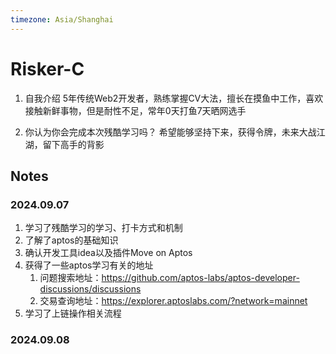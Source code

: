 ```yaml
---
timezone: Asia/Shanghai
---
```


# Risker-C

1. 自我介绍
5年传统Web2开发者，熟练掌握CV大法，擅长在摸鱼中工作，喜欢接触新鲜事物，但是耐性不足，常年0天打鱼7天晒网选手

2. 你认为你会完成本次残酷学习吗？
希望能够坚持下来，获得令牌，未来大战江湖，留下高手的背影

## Notes

<!-- Content_START -->

### 2024.09.07

1. 学习了残酷学习的学习、打卡方式和机制
2. 了解了aptos的基础知识
3. 确认开发工具idea以及插件Move on Aptos
4. 获得了一些aptos学习有关的地址
   1. 问题搜索地址：https://github.com/aptos-labs/aptos-developer-discussions/discussions
   2. 交易查询地址：https://explorer.aptoslabs.com/?network=mainnet
5. 学习了上链操作相关流程

### 2024.09.08

<!-- Content_END -->
